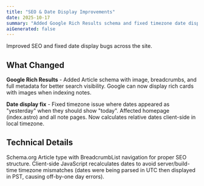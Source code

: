 ```yaml
---
title: "SEO & Date Display Improvements"
date: 2025-10-17
summary: "Added Google Rich Results schema and fixed timezone date display"
aiGenerated: false
---
```


Improved SEO and fixed date display bugs across the site.

## What Changed

**Google Rich Results** - Added Article schema with image, breadcrumbs, and full metadata for better search visibility. Google can now display rich cards with images when indexing notes.

**Date display fix** - Fixed timezone issue where dates appeared as "yesterday" when they should show "today". Affected homepage (index.astro) and all note pages. Now calculates relative dates client-side in local timezone.

## Technical Details

Schema.org Article type with BreadcrumbList navigation for proper SEO structure. Client-side JavaScript recalculates dates to avoid server/build-time timezone mismatches (dates were being parsed in UTC then displayed in PST, causing off-by-one day errors).
